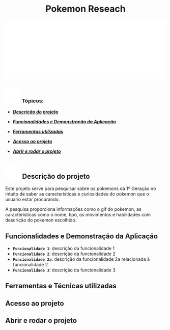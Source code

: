 <h1 align="center">Pokemon Reseach</h1>

<img src="./src/assets/white-logo.svg" alt="Pokemon Logo">

### <img src="./src/assets/white-pokeball.svg" alt="White Pokeball"> **Tópicos:**

- [**_Descrição do projeto_**](#descrição-do-projeto)

- [**_Funcionalidades e Demonstração da Aplicação_**](#funcionalidades-e-demonstração-da-aplicação)

- [**_Ferramentas utilizadas_**](#ferramentas-utilizadas)

- [**_Acesso ao projeto_**](#acesso-ao-projeto)

- [**_Abrir e rodar o projeto_**](#abrir-e-rodar-o-projeto)

## <img src="./src/assets/white-pokeball.svg" alt="White Pokeball"> **Descrição do projeto**

<p>Este projeto serve para pesquisar sobre os pokemons da 1º Geração no intuito de saber as caracteristicas e curiosidades do pokemon que o usuario estar procurando.</p>

<p>A pesquisa proporciona informações como o gif do pokemon, as caracteristicas como o nome, tipo, os movimentos e habilidades com descrição do pokemon escolhido.</p>

## Funcionalidades e Demonstração da Aplicação

- **`Funcionalidade 1`**: descrição da funcionalidade 1
- **`Funcionalidade 2`**: descrição da funcionalidade 2
- **`Funcionalidade 2a`**: descrição da funcionalidade 2a relacionada à funcionalidade 2
- **`Funcionalidade 3`**: descrição da funcionalidade 3
## **Ferramentas e Técnicas utilizadas**

## **Acesso ao projeto**

## **Abrir e rodar o projeto**

